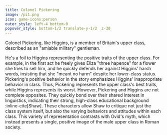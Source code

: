 ```yaml
---
title: Colonel Pickering
image: /pi1.png
icon: game-icons:person
outer_style: left-4 bottom-0
popover_style: bottom-1/2 translate-y-1/2  z-30
---
```

Colonel Pickering, like Higgins, is a member of Britain's upper class, described as an "amiable military" gentleman. 
<!--more-->
He's a foil to Higgins representing the positive traits of the upper class. For example, in the first act he freely gives Eliza "three hapence" for a flower she tries to sell him, and he quickly defends her against Higgins' harsh words, insisting that she "meant no harm" despite her lower-class status. Pickering's positive behavior in the story emphasizes Higgins' inappropriate behavior in class. Thus, Pickering represents the upper class's best traits, while Higgins represents its worst. However, Pickering and Higgins are not complete opposites. They quickly bond over their shared interest in linguistics, indicating their strong, high-class educational background :inline-cite[Shaw]. These characters allow Shaw to critique not just the class system itself, but also the varying behaviors and attitudes within each class. This variety of representation contrasts with Ovid's myth, which instead presents a single, positive image of the male upper class in Roman society. 

